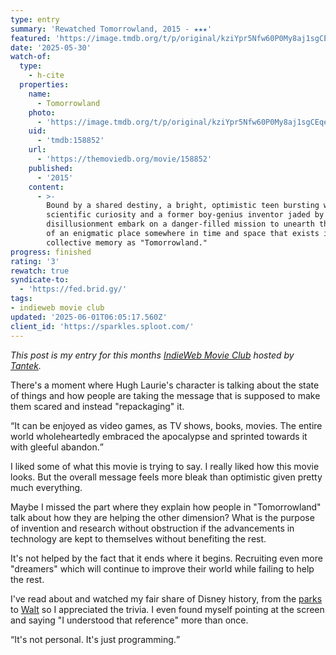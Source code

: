 ```yaml
---
type: entry
summary: 'Rewatched Tomorrowland, 2015 - ★★★'
featured: 'https://image.tmdb.org/t/p/original/kziYpr5Nfw60P0My8aj1sgCEqed.jpg'
date: '2025-05-30'
watch-of:
  type:
    - h-cite
  properties:
    name:
      - Tomorrowland
    photo:
      - 'https://image.tmdb.org/t/p/original/kziYpr5Nfw60P0My8aj1sgCEqed.jpg'
    uid:
      - 'tmdb:158852'
    url:
      - 'https://themoviedb.org/movie/158852'
    published:
      - '2015'
    content:
      - >-
        Bound by a shared destiny, a bright, optimistic teen bursting with
        scientific curiosity and a former boy-genius inventor jaded by
        disillusionment embark on a danger-filled mission to unearth the secrets
        of an enigmatic place somewhere in time and space that exists in their
        collective memory as "Tomorrowland."
progress: finished
rating: '3'
rewatch: true
syndicate-to:
  - 'https://fed.brid.gy/'
tags:
- indieweb movie club
updated: '2025-06-01T06:05:17.560Z'
client_id: 'https://sparkles.sploot.com/'
---
```

*This post is my entry for this months [IndieWeb Movie Club](https://indieweb.org/IndieWeb_Movie_Club) hosted by [Tantek](https://tantek.com/2025/120/t1/indieweb-movie-club-tomorrowland).*

There's a moment where Hugh Laurie's character is talking about the state of things and how people are taking the message that is supposed to make them scared and instead "repackaging" it.

<q>It can be enjoyed as video games, as TV shows, books, movies. The entire world wholeheartedly embraced the apocalypse and sprinted towards it with gleeful abandon.</q>

I liked some of what this movie is trying to say. I really liked how this movie looks. But the overall message feels more bleak than optimistic given pretty much everything.

Maybe I missed the part where they explain how people in "Tomorrowland" talk about how they are helping the other dimension? What is the purpose of invention and research without obstruction if the advancements in technology are kept to themselves without benefiting the rest.

It's not helped by the fact that it ends where it begins. Recruiting even more "dreamers" which will continue to improve their world while failing to help the rest.

I've read about and watched my fair share of Disney history, from the [parks](https://en.wikipedia.org/wiki/Disney_Experiences) to [Walt](https://en.wikipedia.org/wiki/Walt_Disney) so I appreciated the trivia. I even found myself pointing at the screen and saying "I understood that reference" more than once.

<q>It's not personal. It's just programming.</q>

